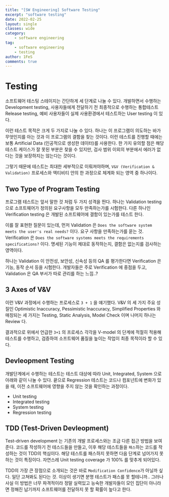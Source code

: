 ```yaml
---
title: "[SW Engineering] Software Testing"
excerpt: "software testing"
date: 2022-02-25
layout: single
classes: wide
category:
    - software engineering
tag:
    - software engineering
    - testing
author: 1FeS
comments: true
---
```


# Testing

소프트웨어 테스팅 스테이지는 간단하게 세 단계로 나눌 수 있다. 개발하면서 수행하는 Development testing, 사용자들에게 전달하기 전 최종적으로 수행하는 통합테스트 Release testing, 예비 사용자들이 실제 사용환경에서 테스트하는 User testing 이 있다.

이런 테스트 목적은 크게 두 가지로 나눌 수 있다. 하나는 이 프로그램이 의도하는 바가 무엇인지를 아는 것과 이 프로그램의 결함을 찾는 것이다. 이런 테스트를 진행할 때에는 보통 Artificial Data (인공적으로 생성한 데이터)를 사용한다. 한 가지 유의할 점은 해당 테스트 케이스가 잘 못된 부분은 찾을 수 있지만, 검사 범위 이외의 부분에서 에러가 없다는 것을 보장하지는 않는다는 것이다.

그렇기 때문에 테스트는 최대한 세부적으로 이뤄져야하며, `V&V (Verification & Validation)` 프로세스와 액티비티 안의 한 과정으로 체계화 되는 영역 중 하나이다.

## Two Type of Program Testing

프로그램 테스트는 앞서 말한 것 처럼 두 가지 성격을 띈다. 하나는 Validation testing 으로 소프트웨어가 정의된 요구사항을 모두 만족하는가를 시험한다. 다른 하나인 Verification testing 은 개발된 소프트웨어에 결함이 있는가를 테스트 한다.

이를 잘 표현한 질문이 있는데, 먼저 Validation 은 `Does the software system meets the user's real needs?` 이다. 요구 사항을 만족하는가를 묻는 것. Verification 은 `Does the software systems meets the requirements specifications?` 이다. 명세된 기능이 제대로 동작하는지, 결함은 없는지를 검사하는 영역이다.

하나는 Validation 이 안전성, 보안성, 신속성 등의 QA 를 평가한다면 Verification 은 기능, 동작 순서 등을 시험한다. 개발자들은 주로 Verification 에 중점을 두고, Validation 은 QA 부서가 따로 관리를 하는 느낌..?

## 3 Axes of V&V

이런 V&V 과정에서 수행하는 프로세스로 `3 + 1` 을 얘기했다. V&V 의 세 가지 주요 성질인 Optimistic Inaccuracy, Pessimistic Inaccuracy, Simplified Properties 와 매칭되는 세 가지는 Testing, Static Analysis, Model Check 이며 나머지 하나는 Review 다.

결과적으로 위에서 언급한 `3+1` 의 프로세스 각각을 V-model 의 단계에 적절히 적용해 테스트를 수행하고, 검증하여 소프트웨어 품질을 높이는 작업이 최종 목적이라 할 수 있다.

## Devleopment Testing

개발단계에서 수행하는 테스트는 테스트 대상에 따라 Unit, Integrated, System 으로 아래와 같이 나눌 수 있다. 끝으로 Regression 테스트는 코드나 컴포넌트에 변화가 있을 때, 이전 소프트웨어에 영향을 주지 않는 것을 확인하는 과정이다.

- Unit testing
- Integrated testing
- System testing
- Regression testing

## TDD (Test-Driven Devleopment)

Test-driven development 는 기존의 개발 프로세스와는 조금 다른 접근 방법을 보여준다. 코드를 작성하기 전 테스드들을 만들고, 이후 해당 테스트들을 `패스`하는 코드를 작성하는 것이 TDD의 핵심이다. 해당 테스트를 패스하지 못하면 다음 단계로 넘어가지 못하는 것이 특징이다. 자연스레 Unit testing coverage 가 100% 를 맞추게 되어있다.

TDD의 가장 큰 장점으로 소개되는 것은 바로 `Modification Confidence`가 아닐까 싶다. 일단 고쳐봐도 된다는 것. 이상이 생기면 분명 테스트가 패스를 못 할테니까.. 그러나 사실 이 방법은 너무 파격적이라 정말 실력있고 능숙한 개발자들이 모인 집단이 아니라면 정해진 납기까지 소프트웨어를 전달하지 못 할 확률이 높다고 한다. 